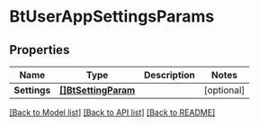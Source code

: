 # BtUserAppSettingsParams

## Properties

Name | Type | Description | Notes
------------ | ------------- | ------------- | -------------
**Settings** | [**[]BtSettingParam**](BTSettingParam.md) |  | [optional] 

[[Back to Model list]](../README.md#documentation-for-models) [[Back to API list]](../README.md#documentation-for-api-endpoints) [[Back to README]](../README.md)


